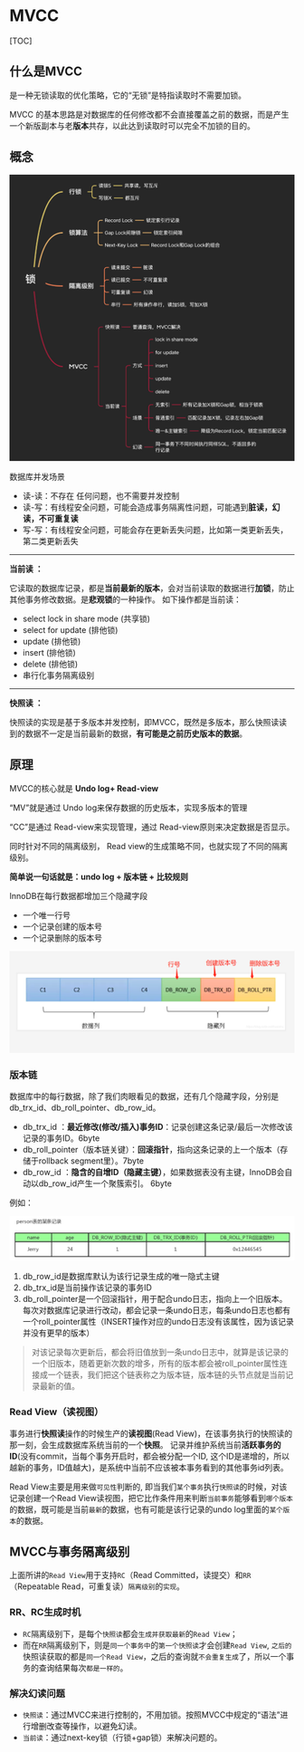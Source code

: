 # MVCC

[TOC]

## 什么是MVCC

是一种无锁读取的优化策略，它的“无锁”是特指读取时不需要加锁。

MVCC 的基本思路是对数据库的任何修改都不会直接覆盖之前的数据，而是产生一个新版副本与老**版本**共存，以此达到读取时可以完全不加锁的目的。



## 概念

<img src="images/751866bd8b5f48f2a09c3a4ec34bc1eb.jpeg" style="zoom: 67%;" />

数据库并发场景

- 读-读：不存在 任何问题，也不需要并发控制
- 读-写：有线程安全问题，可能会造成事务隔离性问题，可能遇到**脏读，幻读，不可重复读**
- 写-写：有线程安全问题，可能会存在更新丢失问题，比如第一类更新丢失，第二类更新丢失

---

**当前读 ：**

它读取的数据库记录，都是**当前最新的版本**，会对当前读取的数据进行**加锁**，防止其他事务修改数据。是**悲观锁**的一种操作。 如下操作都是当前读：

- select lock in share mode (共享锁)
- select for update (排他锁)
- update (排他锁)
- insert (排他锁)
- delete (排他锁)
- 串行化事务隔离级别



---

**快照读 ：**

快照读的实现是基于多版本并发控制，即MVCC，既然是多版本，那么快照读读到的数据不一定是当前最新的数据，**有可能是之前历史版本的数据**。





## 原理

MVCC的核心就是 **Undo log+ Read-view**

“MV”就是通过 Undo log来保存数据的历史版本，实现多版本的管理

“CC”是通过 Read-view来实现管理，通过 Read-view原则来决定数据是否显示。

同时针对不同的隔离级别， Read view的生成策略不同，也就实现了不同的隔离级别。

**简单说一句话就是：undo log + 版本链 + 比较规则**



InnoDB在每行数据都增加三个隐藏字段

- 一个唯一行号
- 一个记录创建的版本号
- 一个记录删除的版本号

![image](images/mvcc-line.png)



### 版本链 

数据库中的每行数据，除了我们肉眼看见的数据，还有几个隐藏字段，分别是db_trx_id、db_roll_pointer、db_row_id。

- db_trx_id ：**最近修改(修改/插入)事务ID**：记录创建这条记录/最后一次修改该记录的事务ID。6byte
- db_roll_pointer（版本链关键）：**回滚指针**，指向这条记录的上一个版本（存储于rollback segment里）。7byte
- db_row_id ：**隐含的自增ID（隐藏主键）**，如果数据表没有主键，InnoDB会自动以db_row_id产生一个聚簇索引。 6byte



例如：

![image](images/versionChain.png)

1. db_row_id是数据库默认为该行记录生成的唯一隐式主键
2. db_trx_id是当前操作该记录的事务ID
3. db_roll_pointer是一个回滚指针，用于配合undo日志，指向上一个旧版本。 每次对数据库记录进行改动，都会记录一条undo日志，每条undo日志也都有一个roll_pointer属性（INSERT操作对应的undo日志没有该属性，因为该记录并没有更早的版本）

> 对该记录每次更新后，都会将旧值放到一条undo日志中，就算是该记录的一个旧版本，随着更新次数的增多，所有的版本都会被roll_pointer属性连接成一个链表，我们把这个链表称之为版本链，版本链的头节点就是当前记录最新的值。





### Read View（读视图）

事务进行**快照读**操作的时候生产的**读视图**(Read View)，在该事务执行的快照读的那一刻，会生成数据库系统当前的一个**快照**。
记录并维护系统当前**活跃事务的ID**(没有commit，当每个事务开启时，都会被分配一个ID, 这个ID是递增的，所以越新的事务，ID值越大)，是系统中当前不应该被本事务看到的其他事务id列表。

Read View主要是用来做`可见性`判断的, 即当我们`某个事务`执行`快照读`的时候，对该记录创建一个Read View读视图，把它比作条件用来判断`当前事务`能够看到`哪个版本`的数据，既可能是当前`最新`的数据，也有可能是该行记录的undo log里面的`某个版本`的数据。





## MVCC与事务隔离级别

上面所讲的`Read View`用于支持`RC`（Read Committed，读提交）和`RR`（Repeatable Read，可重复读）`隔离级别`的`实现`。

### RR、RC生成时机

- `RC`隔离级别下，是每个`快照读`都会`生成并获取最新`的`Read View`；
- 而在`RR`隔离级别下，则是`同一个事务中`的`第一个快照读`才会创建`Read View`, `之后的`快照读获取的都是`同一个Read View`，之后的查询就`不会重复生成`了，所以一个事务的查询结果每次`都是一样的`。

### 解决幻读问题

- `快照读`：通过MVCC来进行控制的，不用加锁。按照MVCC中规定的“语法”进行增删改查等操作，以避免幻读。
- `当前读`：通过next-key锁（行锁+gap锁）来解决问题的。

